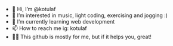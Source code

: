 - 👋 Hi, I’m @kotulaf
- 👀 I’m interested in music, light coding, exercising and jogging :)
- 🌱 I’m currently learning web development
- 📫 How to reach me ig: kotulaf
- 🐱‍🐉 This github is mostly for me, but if it helps you, great!
